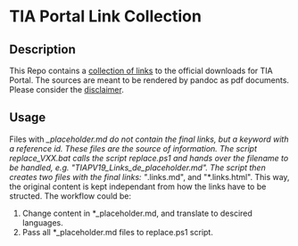 # TIA Portal Link Collection
## Description
This Repo contains a [collection of links](TIAPV17_Links_en.md) to the official downloads for TIA Portal. The sources are meant to be rendered by pandoc as pdf documents. Please consider the [disclaimer](disclaimerLinks_en.md).
## Usage
Files with *_placeholder.md do not contain the final links, but a keyword with a reference id. These files are the source of information.
The script replace_VXX.bat calls the script replace.ps1 and hands over the filename to be handled, e.g. "TIAPV19_Links_de_placeholder.md". The script then creates two files with the final links: "*.links.md", and "*.links.html".
This way, the original content is kept independant from how the links have to be structed.
The workflow could be: 
1. Change content in *_placeholder.md, and translate to descired languages.
1. Pass all *_placeholder.md files to replace.ps1 script.